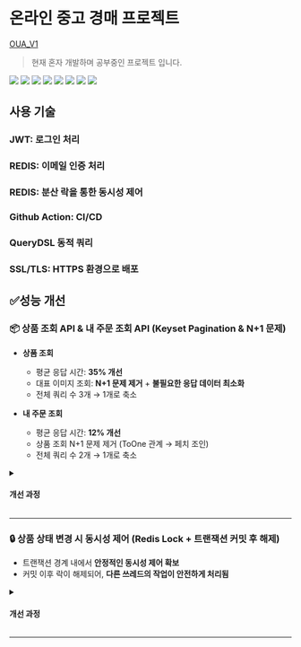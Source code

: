 # 온라인 중고 경매 프로젝트

[OUA_V1](https://oua-v1.duckdns.org)

> 현재 혼자 개발하며 공부중인 프로젝트 입니다.


<img src="https://img.shields.io/badge/springboot-6DB33F?style=flat&logo=springboot&logoColor=white"> <img src="https://img.shields.io/badge/react-61DAFB?style=flat&logo=react&logoColor=black"> <img src="https://img.shields.io/badge/mysql-4479A1?style=flat&logo=mysql&logoColor=white"> <img src="https://img.shields.io/badge/Redis-FF4438?style=flat&logo=redis&logoColor=white"> <img src="https://img.shields.io/badge/nginx-009639?style=flat&logo=nginx&logoColor=white"> <img src="https://img.shields.io/badge/docker-2496ED?style=flat&logo=docker&logoColor=white"> <img src="https://img.shields.io/badge/Amazon%20EC2-FF9900?style=flat&logo=Amazon%20EC2&logoColor=white"> <img src="https://img.shields.io/badge/GitHubActions-2088FF?style=flat&logo=GitHubActions&logoColor=white">

## 사용 기술
### JWT: 로그인 처리
### REDIS: 이메일 인증 처리
### REDIS: 분산 락을 통한 동시성 제어
### Github Action: CI/CD
### QueryDSL 동적 쿼리
### SSL/TLS: HTTPS 환경으로 배포


## ✅성능 개선

### 📦 상품 조회 API & 내 주문 조회 API (Keyset Pagination & N+1 문제) 

- **상품 조회**
  * 평균 응답 시간: **35% 개선**
  * 대표 이미지 조회: **N+1 문제 제거** + **불필요한 응답 데이터 최소화**
  * 전체 쿼리 수 3개 → 1개로 축소

- **내 주문 조회**
  * 평균 응답 시간: **12% 개선**
  * 상품 조회 N+1 문제 제거 (ToOne 관계 → 페치 조인)
  * 전체 쿼리 수 2개 → 1개로 축소

 <details>
   <summary><h4>개선 과정</h4></summary>


   ### 📍 개선 목적
   
   기존의 상품 조회와 내 주문 조회 API는 페이지 수가 증가할수록 응답 속도 저하와 부하가 발생했고, 이미지 조회 방식과 상품 조회 방식에서도 불필요한 N+1 쿼리 문제로 인해 성능이 저하되고 있었습니다. 
   
   이를 해결하기 위해 **Keyset Pagination 도입**, **이미지 조회 방식 개선**, **페치 조인**을 통해 성능을 향상시켰습니다.
   
   ---
   
   ### 🔍 기존 문제점 분석
   
   #### 1. Offset Pagination 기반 조회 방식
   
   * `Pageable`을 이용한 `offset/limit` 기반 페이징.
   * 데이터가 많아질수록 오프셋 이후의 레코드를 **스캔해야 하므로** 시간이 기하급수적으로 증가.
   * 두 번의 쿼리 수행 (실제 데이터 조회 + count 쿼리) → 요청당 DB 부하 2배.
   
   #### 2. 대표 이미지 조회의 N+1 문제
   
   * 각 상품마다 별도의 `product_images` 테이블 쿼리 수행.
   * 조회된 상품 수가 많을수록 네트워크와 DB I/O 낭비 발생.
   * 프론트에서 모든 이미지 중 첫 이미지만 보여줌 → 불필요한 데이터 송수신.
 
   #### 3. 상품 정보 조회 시 N+1 문제
   
   * 주문 리스트에서 상품 정보를 DTO 변환 과정에서 별도로 조회 (`getProduct()`).
   * 상품:주문 = N:1 관계 → **ToOne 관계에서는 페치 조인 적용 가능**.
   * 결과적으로 조회 수만큼 쿼리 발생 → 전체 성능 저하.
   
  **기존 SQL 로그**
     
   ```sql
     -- 상품 조회
     select * from product where ... order by created_date desc limit ?, ?;
     
     -- Count 쿼리
     select count(distinct product_id) from product where ...;
     
     -- N+1 이미지 조회
     select * from product_images where product_id in (...);
   ```
 
   ```sql
     -- 주문 조회
     select * from orders where ... order by created_date desc limit ?, ?;
     
     -- N+1 상품 조회
     select * from product where orders_id in (...);
   ```
   
   ---
   
   ### 🔧 개선 작업 요약
   
   | 개선 항목          | 조치 내용                                                       |
   | -------------- | ----------------------------------------------------------- |
   | **페이징 전략**     | `Offset Pagination → Keyset Pagination`으로 전환                |
   | **쿼리 최적화**     | count 쿼리 제거, 단일 쿼리로 조회 수행                                   |
   | **이미지 조회 방식**  | `product_images` 테이블 조회 제거, `Product` 엔티티에 대표 이미지 URL 필드 추가 |
   | **데이터 전송량 감소** | 필요한 필드만 선택적으로 조회하여 응답 페이로드 축소                               |
   | **주문 조회 N+1 문제**  | 주문 → 상품 관계는 ToOne이므로 **Fetch Join**을 적용하여 단일 쿼리로 최적화 |
   
   ---
   
   ### 📊 성능 비교
 
   #### 상품 조회
   
   | 항목                   | 개선 전       | 개선 후       | 변화율           |
   | -------------------- | ---------- | ---------- | ------------------------- |
   | **총 요청 수**           | 100건         | 100건         | 동일            |
   | **평균 응답 시간**         | 3,494ms    | 2,263ms    | ⬇️ **35.2% 감소**  |
   | **최소 응답 시간**         | 63ms       | 28ms       | ⬇️ 55.6% 감소      |
   | **최대 응답 시간**         | 10,078ms   | 6,633ms    | ⬇️ 34.2% 감소      |
   | **표준편차**             | 2,002ms    | 1,467ms    | ⬇️ 26.7% 감소         |
   | **처리량 (Throughput)** | 8.63 req/s | 7.85 req/s | ⬇️ 소폭 감소           |
   | **오류율**              | 0.0%       | 0.0%       | ✅ 동일                |
   | **평균 수신 바이트**        | 15.73 KB   | 14.11 KB   | ⬇️ 10.3% 감소      |
   | **평균 전송 바이트**        | 1.37 KB    | 1.25 KB    | ⬇️ 8.8% 감소       |
 
   #### 내 주문 조회
 
   | 항목                   | 개선 전         | 개선 후         | 변화율             |
   | -------------------- | ---------- | ------------ | --------------- |
   | **총 요청 수**           | 100건       | 100건         | 동일              |
   | **평균 응답 시간**         | 2,015ms    | 1,774ms      | ⬇️ **12.0% 감소** |
   | **최소 응답 시간**         | 50ms       | 22ms         | ⬇️ 56.0% 감소     |
   | **최대 응답 시간**         | 9,194ms    | 7,302ms      | ⬇️ 20.6% 감소     |
   | **표준편차**             | 1,890ms    | 1,523ms    | ⬇️ 19.3% 감소     |
   | **처리량 (Throughput)** | 8.82 req/s | 8.29 req/s | 소폭 감소           |
   | **오류율**              | 0.0%       | 0.0%         | ✅ 동일            |
   | **평균 수신 바이트**        | 8.25 KB    | 6.96 KB      | ⬇️ 15.6% 감소     |
   | **평균 전송 바이트**        | 2.87 KB    | 2.69 KB      | ⬇️ 6.3% 감소      |
 
 </details>

---

### 🔒 상품 상태 변경 시 동시성 제어 (Redis Lock + 트랜잭션 커밋 후 해제)

  * 트랜잭션 경계 내에서 **안정적인 동시성 제어 확보**
  * 커밋 이후 락이 해제되어, **다른 쓰레드의 작업이 안전하게 처리됨**
    
 <details>
   <summary><h4>개선 과정</h4></summary>

   ### 📍 개선 목적

   상품 상태 변경 로직에서 Redis 기반 락을 사용했지만, 트랜잭션 커밋 전에 락이 해제되며 **동시성 문제가 발생**했습니다.
   
   커밋이 완료되기 전에 락이 풀리면, 다른 쓰레드가 동일 리소스를 변경할 수 있어 **데이터 정합성에 문제**가 생긴다고 판단했습니다.

   이를 해결하기 위해 `TransactionSynchronizationManager`를 도입하여, 트랜잭션 커밋 이후에만 락을 해제하도록 개선했습니다.
   
   ---
   
   ### 🔍 기존 문제점

   ![Image](https://github.com/user-attachments/assets/4990dc6a-f1f6-4c8e-8f21-9ed057f059ff)
   
   #### 트랜잭션 이전 락 해제
 
   * `try-finally` 블록에서 비즈니스 로직 실행 후 **락을 즉시 해제**.
   * 하지만 트랜잭션 커밋은 메서드 반환 이후 수행되므로, **락 해제가 너무 이르게 발생**.
   * 결과적으로 다른 트랜잭션이 **락을 선점하고 커밋되지 않은 데이터를 읽거나 변경**할 위험 존재.
   
   <details>
    <summary><h4>기존 락 해제 코드</h4></summary>
    
    ```JAVA
      package OUA.OUA_V1.global;
     
      import OUA.OUA_V1.auth.exception.ConcurrentAccessException;
      import OUA.OUA_V1.global.service.RedisService;
      import lombok.RequiredArgsConstructor;
      import lombok.extern.slf4j.Slf4j;
      import org.springframework.stereotype.Component;
      
      import java.util.function.Supplier;
      
      @Component
      @Slf4j
      @RequiredArgsConstructor
      public class RedisLockTemplate {
          private static final long DEFAULT_EXPIRE_MILLIS = 5000;
          private final RedisService redisService;
          private static final String LOCK_KEY_PREFIX = "product:lock:";
      
          public <T> T executeWithLock(
                  Long productId,
                  Supplier<T> action
          ) {
              String lockKey = LOCK_KEY_PREFIX + productId;
              String lockValue = redisService.tryLock(lockKey, DEFAULT_EXPIRE_MILLIS);
      
              if (lockValue == null) {
                  log.warn("[LOCK FAIL] productId={}, thread={}, timestamp={}", productId, Thread.currentThread().getName(), System.currentTimeMillis());
      
                  throw new ConcurrentAccessException();
              }
              log.info("[LOCK ACQUIRED] productId={}, lockValue={}, thread={}, timestamp={}", productId, lockValue, Thread.currentThread().getName(), System.currentTimeMillis());
      
              try {
                  return action.get();
              } finally {
                  redisService.releaseLock(lockKey, lockValue);
                  log.info("[LOCK RELEASE] productId={}, lockValue={}, thread={}, timestamp={}", productId, lockValue, Thread.currentThread().getName(), System.currentTimeMillis());
      
              }
          }
      
          public void executeWithLock(
                  Long productId,
                  Runnable action
          ) {
              executeWithLock(productId, () -> {
                  action.run();
                  return null;
              });
          }
      }
    ```
   </details>
   
   ---
   
   ### 🔧 개선 작업

   | 개선 항목           | 조치 내용                                                   |
   | --------------- | ------------------------------------------------------- |
   | **락 해제 시점 조정**  | `TransactionSynchronizationManager`의 `afterCommit()` 사용 |
   | **트랜잭션 유무 확인**  | 트랜잭션 미존재 시 즉시 락 해제, 존재 시 커밋 후 해제                        |
   | **예외 상황 처리 보완** | 런타임 예외 발생 시에도 안전하게 락 해제                                 |
   
   <details>
    <summary><h4>개선 락 해제 코드</h4></summary>
    
    ```JAVA
      package OUA.OUA_V1.global;

      import OUA.OUA_V1.auth.exception.ConcurrentAccessException;
      import OUA.OUA_V1.global.service.RedisService;
      import lombok.RequiredArgsConstructor;
      import lombok.extern.slf4j.Slf4j;
      import org.springframework.stereotype.Component;
      import org.springframework.transaction.support.TransactionSynchronization;
      import org.springframework.transaction.support.TransactionSynchronizationManager;
      
      import java.util.function.Supplier;
      
      @Component
      @Slf4j
      @RequiredArgsConstructor
      public class RedisLockTemplate {
          private static final long DEFAULT_EXPIRE_MILLIS = 5000;
          private final RedisService redisService;
          private static final String LOCK_KEY_PREFIX = "product:lock:";
      
          public <T> T executeWithLock(Long productId, Supplier<T> action) {
              String lockKey = LOCK_KEY_PREFIX + productId;
              String lockValue = redisService.tryLock(lockKey, DEFAULT_EXPIRE_MILLIS);
      
              if (lockValue == null) {
                  log.warn("[LOCK FAIL] productId={}, thread={}, timestamp={}", productId, Thread.currentThread().getName(), System.currentTimeMillis());
                  throw new ConcurrentAccessException();
              }
      
              log.info("[LOCK ACQUIRED] productId={}, lockValue={}, thread={}, timestamp={}", productId, lockValue, Thread.currentThread().getName(), System.currentTimeMillis());
      
              try {
                  if (TransactionSynchronizationManager.isSynchronizationActive()) {
                      TransactionSynchronizationManager.registerSynchronization(new TransactionSynchronization() {
                          @Override
                          public void afterCommit() {
                              redisService.releaseLock(lockKey, lockValue);
                              log.info("[LOCK RELEASE afterCommit] productId={}, lockValue={}, thread={}, timestamp={}", productId, lockValue, Thread.currentThread().getName(), System.currentTimeMillis());
                          }
                      });
                  } else {
                      redisService.releaseLock(lockKey, lockValue);
                      log.info("[LOCK RELEASE immediately] productId={}, lockValue={}, thread={}, timestamp={}", productId, lockValue, Thread.currentThread().getName(), System.currentTimeMillis());
                  }
      
                  return action.get();
      
              } catch (RuntimeException e) {
                  redisService.releaseLock(lockKey, lockValue);
                  log.info("[LOCK RELEASE onError] productId={}, lockValue={}, thread={}, timestamp={}", productId, lockValue, Thread.currentThread().getName(), System.currentTimeMillis());
                  throw e;
              }
          }
      
          public void executeWithLock(
                  Long productId,
                  Runnable action
          ) {
              executeWithLock(productId, () -> {
                  action.run();
                  return null;
              });
          }
      }

    ```
   </details>
   ---
   
   ### 📊 개선 결과

   ![Image](https://github.com/user-attachments/assets/3dfd4122-68ed-45b8-904f-5048299ff87a)
 
 </details>
 
---


